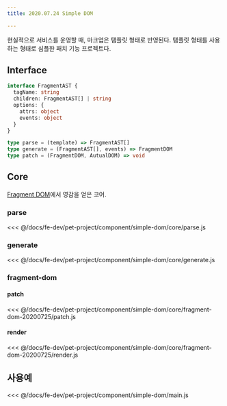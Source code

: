 ```yaml
---
title: 2020.07.24 Simple DOM

---
```


현실적으로 서비스를 운영할 때, 마크업은 탬플릿 형태로 반영된다.
탬플릿 형태를 사용하는 형태로 심플한 패치 기능 프로젝트다.

## Interface
```ts
interface FragmentAST {
  tagName: string
  children: FragmentAST[] | string
  options: {
    attrs: object
    events: object
  }
}

type parse = (template) => FragmentAST[]
type generate = (FragmentAST[], events) => FragmentDOM
type patch = (FragmentDOM, AutualDOM) => void
```

## Core
[Fragment DOM](/fe-dev/pet-project/component/fragment-dom.html)에서 영감을 얻은 코어.

### parse
<<< @/docs/fe-dev/pet-project/component/simple-dom/core/parse.js

### generate
<<< @/docs/fe-dev/pet-project/component/simple-dom/core/generate.js

### fragment-dom
#### patch
<<< @/docs/fe-dev/pet-project/component/simple-dom/core/fragment-dom-20200725/patch.js

#### render
<<< @/docs/fe-dev/pet-project/component/simple-dom/core/fragment-dom-20200725/render.js

## 사용예
<<< @/docs/fe-dev/pet-project/component/simple-dom/main.js
